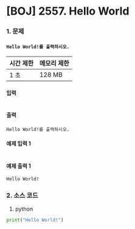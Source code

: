# [BOJ] 2557. Hello World

### 1. 문제

####  ```Hello World!를 출력하시오. ```

| 시간 제한 | 메모리 제한 |
|:------|:-------| 
| 1 초   | 128 MB |


#### 입력

```

```

#### 출력

```
Hello World!를 출력하시오.
```


#### 예제 입력 1

```

```

#### 예제 출력 1

```
Hello World!
```


### 2. 소스 코드

1. python

```python
print("Hello World!")
```
